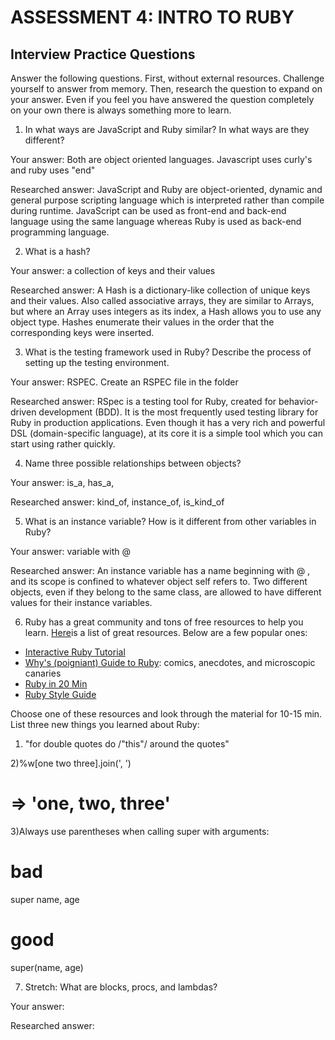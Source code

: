# ASSESSMENT 4: INTRO TO RUBY
## Interview Practice Questions

Answer the following questions. First, without external resources. Challenge yourself to answer from memory. Then, research the question to expand on your answer. Even if you feel you have answered the question completely on your own there is always something more to learn.   

1. In what ways are JavaScript and Ruby similar? In what ways are they different?

  Your answer: Both are object oriented languages. Javascript uses curly's and ruby uses "end"

  Researched answer: JavaScript and Ruby are object-oriented, dynamic and general purpose scripting language which is interpreted rather than compile during runtime. JavaScript can be used as front-end and back-end language using the same language whereas Ruby is used as back-end programming language.



2. What is a hash?

  Your answer: a collection of keys and their values

  Researched answer: A Hash is a dictionary-like collection of unique keys and their values. Also called associative arrays, they are similar to Arrays, but where an Array uses integers as its index, a Hash allows you to use any object type. Hashes enumerate their values in the order that the corresponding keys were inserted.



3. What is the testing framework used in Ruby? Describe the process of setting up the testing environment.

  Your answer: RSPEC. Create an RSPEC file in the folder

  Researched answer: RSpec is a testing tool for Ruby, created for behavior-driven development (BDD). It is the most frequently used testing library for Ruby in production applications. Even though it has a very rich and powerful DSL (domain-specific language), at its core it is a simple tool which you can start using rather quickly.



4. Name three possible relationships between objects?

  Your answer: is_a, has_a, 

  Researched answer: kind_of, instance_of, is_kind_of



5. What is an instance variable? How is it different from other variables in Ruby?

  Your answer: variable with @

  Researched answer: An instance variable has a name beginning with @ , and its scope is confined to whatever object self refers to. Two different objects, even if they belong to the same class, are allowed to have different values for their instance variables.



6. Ruby has a great community and tons of free resources to help you learn. [Here](https://www.ruby-lang.org/en/documentation/)is a list of great resources. Below are a few popular ones:
- [Interactive Ruby Tutorial](http://tryruby.org/levels/1/challenges/0)
- [Why's (poigniant) Guide to Ruby](http://poignant.guide/book/chapter-1.html): comics, anecdotes, and microscopic canaries
- [Ruby in 20 Min](https://www.ruby-lang.org/en/documentation/quickstart/)
- [Ruby Style Guide](https://rubystyle.guide/)

Choose one of these resources and look through the material for 10-15 min. List three new things you learned about Ruby:

1) "for double quotes do /"this"/ around the quotes"

2)%w[one two three].join(', ')
# => 'one, two, three'

3)Always use parentheses when calling super with arguments:
# bad
super name, age

# good
super(name, age)


7. Stretch: What are blocks, procs, and lambdas?

  Your answer:

  Researched answer:
